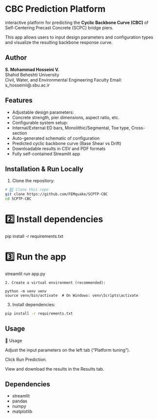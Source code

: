 #  CBC Prediction Platform

interactive platform for predicting the **Cyclic Backbone Curve (CBC)** of Self-Centering Precast Concrete (SCPC) bridge piers.

This app allows users to input design parameters and configuration types and visualize the resulting backbone response curve.  

## Author
**S. Mohammad Hosseini V.**  
Shahid Beheshti University  
Civil, Water, and Environmental Engineering Faculty 
Email: s_hosseinii@.sbu.ac.ir


## Features

- Adjustable design parameters:
- Concrete strength, pier dimensions, aspect ratio, etc.
- Configurable system setup:
- Internal/External ED bars, Monolithic/Segmental, Toe type, Cross-section
- Auto-generated schematic of configuration
- Predicted cyclic backbone curve (Base Shear vs Drift)
- Downloadable results in CSV and PDF formats
- Fully self-contained Streamlit app

##  Installation & Run Locally

1. Clone the repository:

```bash
# 1️⃣ Clone this repo
git clone https://github.com/FEMquake/SCPTP-CBC
cd SCPTP-CBC
```
# 2️⃣ Install dependencies
pip install -r requirements.txt

# 3️⃣ Run the app
streamlit run app.py
```
2. Create a virtual environment (recommended):

python -m venv venv
source venv/bin/activate  # On Windows: venv\Scripts\activate
```

3. Install dependencies:
```bash
pip install -r requirements.txt
```

## Usage

📘 Usage

Adjust the input parameters on the left tab (“Platform tuning”).

Click Run Prediction.

View and download the results in the Results tab.

## Dependencies

- streamlit
- pandas
- numpy
- matplotlib

